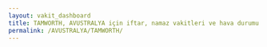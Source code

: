 ```yaml
---
layout: vakit_dashboard
title: TAMWORTH, AVUSTRALYA için iftar, namaz vakitleri ve hava durumu - ilçe/eyalet seç
permalink: /AVUSTRALYA/TAMWORTH/
---
```


<script type="text/javascript">
  var GLOBAL_COUNTRY = 'AVUSTRALYA';
  var GLOBAL_CITY = 'TAMWORTH';
  var GLOBAL_STATE = '';
  var lat = 72;
  var lon = 21;
</script>
